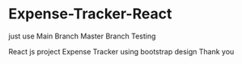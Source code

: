 # Expense-Tracker-React

just use Main Branch Master Branch Testing

React js project Expense Tracker using bootstrap design Thank you
